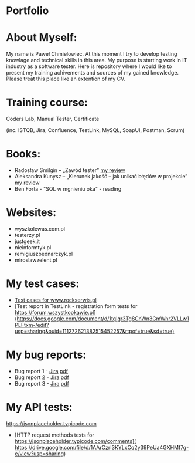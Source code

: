 # Portfolio
# About Myself:
My name is Paweł Chmielowiec. At this moment I try to develop testing knowlage and technical skills in this area. My purpose is starting work in IT industry as a software tester. Here is repository where I would like to present my training achivements and sources of my gained knowledge. Please treat this place like an extention of my CV.

# Training course:
Coders Lab, Manual Tester, Certificate 

(inc. ISTQB, Jira, Confluence, TestLink, MySQL, SoapUI, Postman, Scrum)

# Books:
- Radosław Smilgin – „Zawód tester” [ my review]( https://docs.google.com/document/d/e/2PACX-1vSbMxZfJYXAxKm62UjhD-tSIVHTDBDFi4V9wA8NlSya-RzrkxtAPk6b-3034XIW6z4wb5OEO8CtLEO5/pub)
- Aleksandra Kunysz – „Kierunek jakość – jak unikać błędów w projekcie” [ my review](https://docs.google.com/document/d/e/2PACX-1vSo35vez4BDS52A_CUV-xD9OYC_avi0K8_TqASjCdoV2TQn3lPa4i0rsu6C3ictvxse-9xdAOQBpc46/pub)
- Ben Forta - "SQL w mgnieniu oka" - reading

	
# Websites:
- wyszkolewas.com.pl
- testerzy.pl
- justgeek.it
- nieinformtyk.pl
- remigiuszbednarczyk.pl
- miroslawzelent.pl

# My test cases:
  - [Test cases for www.rockserwis.pl ]( https://docs.google.com/spreadsheets/d/e/2PACX-1vQprzFVOpsGn-Oiv9mvud2Yh2epm-vZAanHiP-jN-Jtx_BRDWDxlrl0zDa4OqI_3t4_uD2fi6oDEhgX/pubhtml)
  - [Test report in TestLink - registration form tests for https://forum.wszystkookawie.pl](https://docs.google.com/document/d/1tqIgr3Tg8CnWn3CmWnr2VLLw1PLFtxm-/edit?usp=sharing&ouid=111272621382515452257&rtpof=true&sd=true)

# My bug reports:
- Bug report 1 - [Jira](https://drive.google.com/file/d/1ywWi9Yt1ZCyBCgY6EQR0Dsj9NaI0DLyc/view?usp=sharing) [pdf](https://docs.google.com/document/d/1FJbEfi5EmxBRazbNxYEXGq2x0RfBiOK0/edit?usp=sharing&ouid=111272621382515452257&rtpof=true&sd=true)     
- Bug report 2 - [Jira](https://drive.google.com/file/d/1_1ppBxZ_zfKICpm2UEhLa8yDQWtEb9lb/view?usp=sharing) [pdf](https://docs.google.com/document/d/1ZtrdHtIcOWgq4HbF9vC7YiHkh3__55gU/edit?usp=sharing&ouid=111272621382515452257&rtpof=true&sd=true)
- Bug report 3 - [Jira](https://drive.google.com/file/d/1lVk4LaEAj6XZIVCfFhNnJaj3PkOA4Ng5/view?usp=sharing) [pdf](https://docs.google.com/document/d/16VZuW_jFLd35w54QBzy2dUMXMNaHQOdk/edit?usp=sharing&ouid=111272621382515452257&rtpof=true&sd=true)

# My API tests:
https://jsonplaceholder.typicode.com
- [HTTP request methods tests for https://jsonplaceholder.typicode.com/comments]( https://drive.google.com/file/d/1AArCzrI3KYLxCq2y39PeUa4GXHMf7g-e/view?usp=sharing)
